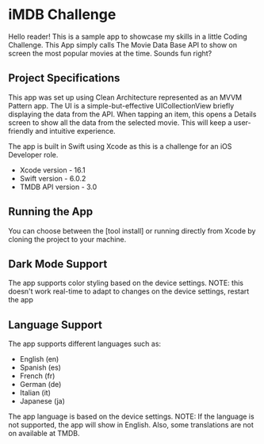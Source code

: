 # iMDB Challenge

Hello reader! This is a sample app to showcase my skills in a little Coding Challenge.
This App simply calls The Movie Data Base API to show on screen the most popular movies at the time. Sounds fun right?



## Project Specifications

This app was set up using Clean Architecture represented as an MVVM Pattern app.
The UI is a simple-but-effective UICollectionView briefly displaying the data from the API. When tapping an item, this opens a Details screen to show all the data from the selected movie.
This will keep a user-friendly and intuitive experience.

The app is built in Swift using Xcode as this is a challenge for an iOS Developer role.
- Xcode version    - 16.1
- Swift version    - 6.0.2 
- TMDB API version - 3.0


  
## Running the App

You can choose between the [tool install] or running directly from Xcode by cloning the project to your machine.



## Dark Mode Support

The app supports color styling based on the device settings.
NOTE: this doesn't work real-time to adapt to changes on the device settings, restart the app



## Language Support

The app supports different languages such as:
- English (en)
- Spanish (es)
- French (fr)
- German (de)
- Italian (it)
- Japanese (ja)

The app language is based on the device settings.
NOTE: If the language is not supported, the app will show in English. Also, some translations are not on available at TMDB.
